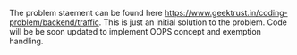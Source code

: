 The problem staement can be found here https://www.geektrust.in/coding-problem/backend/traffic.
This is just an initial solution to the problem.
Code will be be soon updated to implement OOPS concept and exemption handling.
